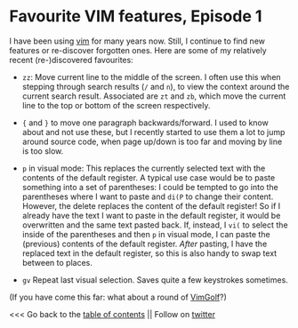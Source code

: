 # Favourite VIM features, Episode 1

I have been using [vim](https://www.vim.org/) for many years now.
Still, I continue to find new features or re-discover forgotten ones.
Here are some of my relatively recent (re-)discovered favourites:

* ``zz``: Move current line to the middle of the screen. 
I often use this when stepping through search results (``/`` and ``n``), 
to view the context around the current search result.
Associated are ``zt`` and ``zb``, which move the current line to the 
top or bottom of the screen respectively.

* ``{`` and ``}`` to move one paragraph backwards/forward.
I used to know about and not use these, but I recently started to use
them a lot to jump around source code, when page up/down is too far
and moving by line is too slow.

* ``p`` in visual mode: This replaces the currently selected text with 
the contents of the default register.
A typical use case would be to paste something into a set of parentheses:
I could be tempted to go into the parentheses where I want to paste and
``di(P`` to change their content.
However, the delete replaces the content of the default register! 
So if I already have the text I want to paste in the
default register, it would be overwritten and the same text pasted back.
If, instead, I ``vi(`` to select the inside of the parentheses and then ``p``
in visual mode, I can paste the (previous) contents of the default register.
*After* pasting, I have the replaced text in the default register, so this
is also handy to swap text between to places.

* ``gv`` Repeat last visual selection. Saves quite a few keystrokes sometimes.

(If you have come this far: what about a round of [VimGolf](http://www.vimgolf.com/)?)




<<< Go back to the [table of contents](../README.md) || Follow on [twitter](https://twitter.com/EberhardHansis)